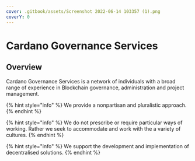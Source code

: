 ```yaml
---
cover: .gitbook/assets/Screenshot 2022-06-14 103357 (1).png
coverY: 0
---
```


# Cardano Governance Services

## Overview&#x20;

Cardano Governance Services is a network of individuals with a broad range of experience in Blockchain governance, administration and project management.&#x20;

{% hint style="info" %}
We provide a nonpartisan and pluralistic approach.
{% endhint %}

{% hint style="info" %}
We do not prescribe or require particular ways of working. Rather we seek to accommodate and work with the a variety of cultures.&#x20;
{% endhint %}

{% hint style="info" %}
We support the development and implementation of decentralised solutions.
{% endhint %}

